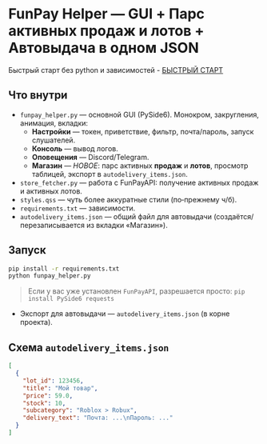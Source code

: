 # FunPay Helper — GUI + Парс активных продаж и лотов + Автовыдача в одном JSON

Быстрый старт без python и зависимостей - [БЫСТРЫЙ СТАРТ](https://github.com/JoeGentov/FunpayHELPER/issues/1)

## Что внутри
- `funpay_helper.py` — основной GUI (PySide6). Монокром, закругления, анимация, вкладки:
  - **Настройки** — токен, приветствие, фильтр, почта/пароль, запуск слушателей.
  - **Консоль** — вывод логов.
  - **Оповещения** — Discord/Telegram.
  - **Магазин** — *НОВОЕ*: парс активных **продаж** и **лотов**, просмотр таблицей, экспорт в `autodelivery_items.json`.
- `store_fetcher.py` — работа с FunPayAPI: получение активных продаж и активных лотов.
- `styles.qss` — чуть более аккуратные стили (по‑прежнему ч/б).
- `requirements.txt` — зависимости.
- `autodelivery_items.json` — общий файл для автовыдачи (создаётся/перезаписывается из вкладки «Магазин»).
  
## Запуск
```bash
pip install -r requirements.txt
python funpay_helper.py
```
> Если у вас уже установлен `FunPayAPI`, разрешается просто: `pip install PySide6 requests`

- Экспорт для автовыдачи — `autodelivery_items.json` (в корне проекта).

## Схема `autodelivery_items.json`
```json
[
  {
    "lot_id": 123456,
    "title": "Мой товар",
    "price": 59.0,
    "stock": 10,
    "subcategory": "Roblox > Robux",
    "delivery_text": "Почта: ...\nПароль: ..."
  }
]
```
